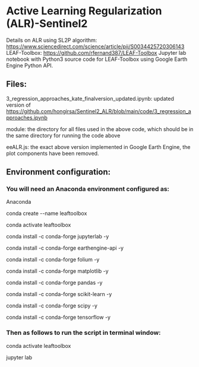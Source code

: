 # Active Learning Regularization (ALR)-Sentinel2

Details on ALR using SL2P algorithm: https://www.sciencedirect.com/science/article/pii/S0034425720306143 
LEAF-Toolbox: https://github.com/rfernand387/LEAF-Toolbox
Jupyter lab notebook with Python3 source code for LEAF-Toolbox using Google Earth Engine Python API.

## Files:
3_regression_approaches_kate_finalversion_updated.ipynb:  updated version of https://github.com/hongirsa/Sentinel2_ALR/blob/main/code/3_regression_approaches.ipynb

module: the directory for all files used in the above code, which should be in the same directory for running the code above

eeALR.js:  the exact above version implemented in Google Earth Engine, the plot components have been removed. 

## Environment configuration:
### You will need an Anaconda environment configured as:

Anaconda

conda create --name leaftoolbox

conda activate leaftoolbox

conda install -c conda-forge jupyterlab -y

conda install -c conda-forge earthengine-api -y

conda install -c conda-forge folium -y

conda install -c conda-forge matplotlib -y

conda install -c conda-forge pandas -y

conda install -c conda-forge scikit-learn -y

conda install -c conda-forge scipy -y

conda install -c conda-forge tensorflow -y

### Then as follows to run the script in terminal window:

conda activate leaftoolbox

jupyter lab
